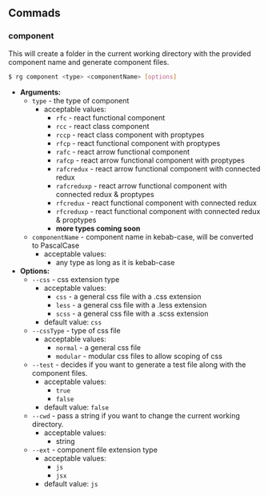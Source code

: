 ## Commads

### component

This will create a folder in the current working directory with the provided component name and generate component files.

```bash
$ rg component <type> <componentName> [options]
```

- **Arguments:**
  - `type` - the type of component
    - acceptable values:
      - `rfc` - react functional component
      - `rcc` - react class component
      - `rccp` - react class component with proptypes
      - `rfcp` - react functional component with proptypes
      - `rafc` - react arrow functional component
      - `rafcp` - react arrow functional component with proptypes
      - `rafcredux` - react arrow functional component with connected redux
      - `rafcreduxp` - react arrow functional component with connected redux & proptypes
      - `rfcredux` - react functional component with connected redux
      - `rfcreduxp` - react functional component with connected redux & proptypes
      - **more types coming soon**
  - `componentName` - component name in kebab-case, will be converted to PascalCase
    - acceptable values:
      - any type as long as it is kebab-case
- **Options:**
  - `--css` - css extension type
    - acceptable values:
      - `css` - a general css file with a .css extension
      - `less` - a general css file with a .less extension
      - `scss` - a general css file with a .scss extension
    - default value: `css`
  - `--cssType` - type of css file
    - acceptable values:
      - `normal` - a general css file
      - `modular` - modular css files to allow scoping of css
  - `--test` - decides if you want to generate a test file along with the component files.
    - acceptable values:
      - `true`
      - `false`
    - default value: `false`
  - `--cwd` - pass a string if you want to change the current working directory.
    - acceptable values:
      - string
  - `--ext` - component file extension type
    - acceptable values:
      - `js`
      - `jsx`
    - default value: `js`

